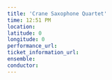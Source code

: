 ```yaml
---
title: 'Crane Saxophone Quartet'
time: 12:51 PM
location: 
latitude: 0
longitude: 0
performance_url: 
ticket_information_url: 
ensemble: 
conductor: 
---
```


